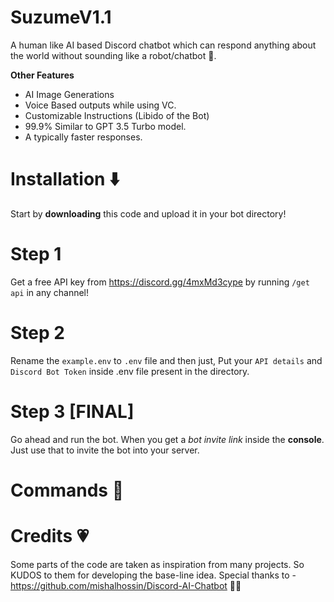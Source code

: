 # SuzumeV1.1
A human like AI based Discord chatbot which can respond anything about the world without sounding like a robot/chatbot 🤖.

**Other Features**
- AI Image Generations
- Voice Based outputs while using VC.
- Customizable Instructions (Libido of the Bot)
- 99.9% Similar to GPT 3.5 Turbo model.
- A typically faster responses.


# Installation ⬇️
Start by **downloading** this code and upload it in your bot directory!

# Step 1
Get a free API key from https://discord.gg/4mxMd3cype by running `/get api` in any channel!

# Step 2
Rename the `example.env` to `.env` file and then just,
Put your `API details` and `Discord Bot Token` inside .env file present in the directory.

# Step 3 [FINAL]
Go ahead and run the bot. When you get a *bot invite link* inside the **console**. Just use that to invite the bot into your server.

# Commands 🤖


# Credits 💗
Some parts of the code are taken as inspiration from many projects. So KUDOS to them for developing the base-line idea.
Special thanks to - https://github.com/mishalhossin/Discord-AI-Chatbot 🧑‍💻

